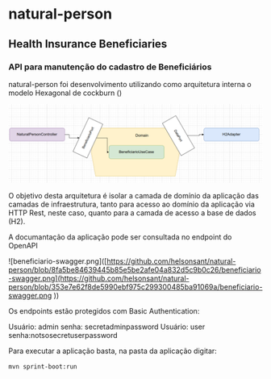 # natural-person
## Health Insurance Beneficiaries

### API para manutenção do cadastro de Beneficiários

natural-person foi desenvolvimento utilizando como arquitetura interna o modelo Hexagonal de cockburn ()

![beneficiario-hexagonal.png](https://github.com/helsonsant/natural-person/blob/8fa5be84639445b85e5be2afe04a832d5c9b0c26/beneficiario-hexagonal.png)

O objetivo desta arquitetura é isolar a camada de domínio da aplicação das camadas de infraestrutura, tanto para acesso
ao domínio da aplicação via HTTP Rest, neste caso, quanto para a camada de acesso a base de dados (H2).

A documantação da aplicação pode ser consultada no endpoint do OpenAPI

![beneficiario-swagger.png]([https://github.com/helsonsant/natural-person/blob/8fa5be84639445b85e5be2afe04a832d5c9b0c26/beneficiario-swagger.png](https://github.com/helsonsant/natural-person/blob/353e7e62f8de5990ebf975c299300485ba91069a/beneficiario-swagger.png
))



Os endpoints estão protegidos com Basic Authentication:

Usuário: admin senha: secretadminpassword
Usuário: user  senha:notsosecretuserpassword

Para executar a aplicação basta, na pasta da aplicação digitar:

    mvn sprint-boot:run

